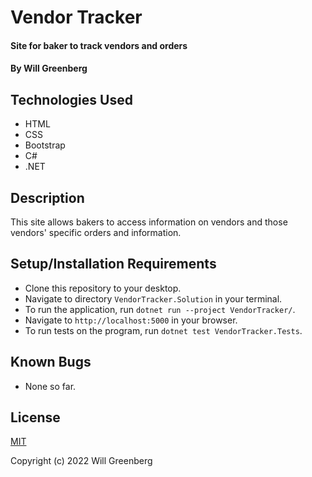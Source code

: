 # Vendor Tracker

#### Site for baker to track vendors and orders

#### By Will Greenberg

## Technologies Used

* HTML
* CSS
* Bootstrap
* C#
* .NET

## Description

This site allows bakers to access information on vendors and those vendors' specific orders and information.

## Setup/Installation Requirements

* Clone this repository to your desktop.
* Navigate to directory `VendorTracker.Solution` in your terminal.
* To run the application, run `dotnet run --project VendorTracker/`.
* Navigate to `http://localhost:5000` in your browser.
* To run tests on the program, run `dotnet test VendorTracker.Tests`.

## Known Bugs

* None so far.

## License

[MIT](https://opensource.org/licenses/MIT)

Copyright (c) 2022 Will Greenberg